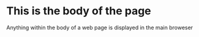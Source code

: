 <html>
<head>
<title> This is the title of the page</title>
</head>
<p><body><h1>This is the body of the page</h1></body></p>
<p>Anything within the body of a web page is displayed in the main broweser </p> 
</html>
